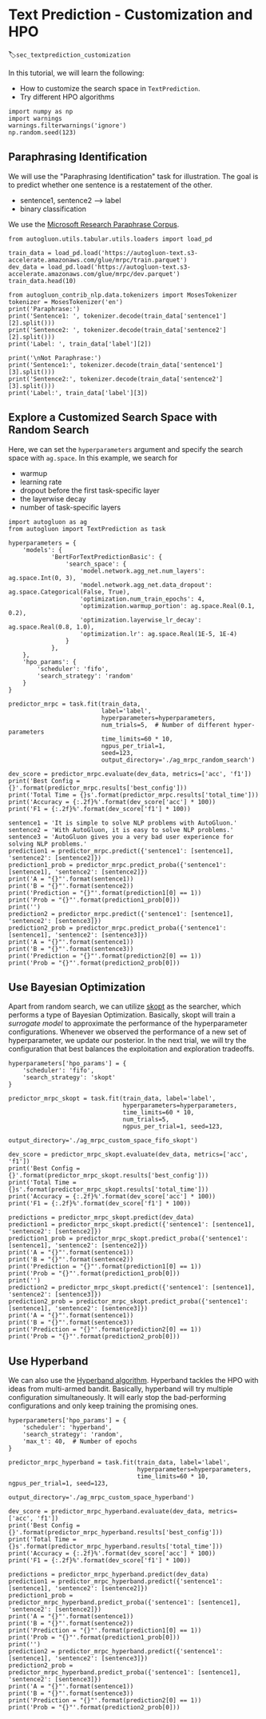 # Text Prediction - Customization and HPO
:label:`sec_textprediction_customization`

In this tutorial, we will learn the following:

- How to customize the search space in `TextPrediction`.
- Try different HPO algorithms

```{.python .input}
import numpy as np
import warnings
warnings.filterwarnings('ignore')
np.random.seed(123)
```

## Paraphrasing Identification

We will use the "Paraphrasing Identification" task for illustration. The goal is to predict whether one sentence is a restatement of the other.

- sentence1, sentence2 --> label
- binary classification

We use the [Microsoft Research Paraphrase Corpus](https://www.microsoft.com/en-us/download/details.aspx?id=52398).

```{.python .input}
from autogluon.utils.tabular.utils.loaders import load_pd

train_data = load_pd.load('https://autogluon-text.s3-accelerate.amazonaws.com/glue/mrpc/train.parquet')
dev_data = load_pd.load('https://autogluon-text.s3-accelerate.amazonaws.com/glue/mrpc/dev.parquet')
train_data.head(10)
```


```{.python .input}
from autogluon_contrib_nlp.data.tokenizers import MosesTokenizer
tokenizer = MosesTokenizer('en')
print('Paraphrase:')
print('Sentence1: ', tokenizer.decode(train_data['sentence1'][2].split()))
print('Sentence2: ', tokenizer.decode(train_data['sentence2'][2].split()))
print('Label: ', train_data['label'][2])

print('\nNot Paraphrase:')
print('Sentence1:', tokenizer.decode(train_data['sentence1'][3].split()))
print('Sentence2:', tokenizer.decode(train_data['sentence2'][3].split()))
print('Label:', train_data['label'][3])
```

## Explore a Customized Search Space with Random Search

Here, we can set the `hyperparameters` argument and specify the search space with `ag.space`.
In this example, we search for

- warmup
- learning rate
- dropout before the first task-specific layer
- the layerwise decay
- number of task-specific layers

```{.python .input}
import autogluon as ag
from autogluon import TextPrediction as task

hyperparameters = {
    'models': {
            'BertForTextPredictionBasic': {
                'search_space': {
                    'model.network.agg_net.num_layers': ag.space.Int(0, 3),
                    'model.network.agg_net.data_dropout': ag.space.Categorical(False, True),
                    'optimization.num_train_epochs': 4,
                    'optimization.warmup_portion': ag.space.Real(0.1, 0.2),
                    'optimization.layerwise_lr_decay': ag.space.Real(0.8, 1.0),
                    'optimization.lr': ag.space.Real(1E-5, 1E-4)
                }
            },
    },
    'hpo_params': {
        'scheduler': 'fifo',
        'search_strategy': 'random'
    }
}
```



```{.python .input}
predictor_mrpc = task.fit(train_data,
                          label='label',
                          hyperparameters=hyperparameters,
                          num_trials=5,  # Number of different hyper-parameters
                          time_limits=60 * 10,
                          ngpus_per_trial=1,
                          seed=123,
                          output_directory='./ag_mrpc_random_search')
```


```{.python .input}
dev_score = predictor_mrpc.evaluate(dev_data, metrics=['acc', 'f1'])
print('Best Config = {}'.format(predictor_mrpc.results['best_config']))
print('Total Time = {}s'.format(predictor_mrpc.results['total_time']))
print('Accuracy = {:.2f}%'.format(dev_score['acc'] * 100))
print('F1 = {:.2f}%'.format(dev_score['f1'] * 100))
```


```{.python .input}
sentence1 = 'It is simple to solve NLP problems with AutoGluon.'
sentence2 = 'With AutoGluon, it is easy to solve NLP problems.'
sentence3 = 'AutoGluon gives you a very bad user experience for solving NLP problems.'
prediction1 = predictor_mrpc.predict({'sentence1': [sentence1], 'sentence2': [sentence2]})
prediction1_prob = predictor_mrpc.predict_proba({'sentence1': [sentence1], 'sentence2': [sentence2]})
print('A = "{}"'.format(sentence1))
print('B = "{}"'.format(sentence2))
print('Prediction = "{}"'.format(prediction1[0] == 1))
print('Prob = "{}"'.format(prediction1_prob[0]))
print('')
prediction2 = predictor_mrpc.predict({'sentence1': [sentence1], 'sentence2': [sentence3]})
prediction2_prob = predictor_mrpc.predict_proba({'sentence1': [sentence1], 'sentence2': [sentence3]})
print('A = "{}"'.format(sentence1))
print('B = "{}"'.format(sentence3))
print('Prediction = "{}"'.format(prediction2[0] == 1))
print('Prob = "{}"'.format(prediction2_prob[0]))
```

## Use Bayesian Optimization

Apart from random search, we can utilize [skopt](https://scikit-optimize.github.io/stable/) as the searcher, 
which performs a type of Bayesian Optimization. 
Basically, skopt will train a *surrogate model* to approximate the performance of the hyperparameter configurations. 
Whenever we observed the performance of a new set of hyperparameter, we update our posterior. 
In the next trial, we will try the configuration that best balances the exploitation and exploration tradeoffs.


```{.python .input}
hyperparameters['hpo_params'] = {
    'scheduler': 'fifo',
    'search_strategy': 'skopt'
}

predictor_mrpc_skopt = task.fit(train_data, label='label',
                                hyperparameters=hyperparameters,
                                time_limits=60 * 10,
                                num_trials=5,
                                ngpus_per_trial=1, seed=123,
                                output_directory='./ag_mrpc_custom_space_fifo_skopt')
```


```{.python .input}
dev_score = predictor_mrpc_skopt.evaluate(dev_data, metrics=['acc', 'f1'])
print('Best Config = {}'.format(predictor_mrpc_skopt.results['best_config']))
print('Total Time = {}s'.format(predictor_mrpc_skopt.results['total_time']))
print('Accuracy = {:.2f}%'.format(dev_score['acc'] * 100))
print('F1 = {:.2f}%'.format(dev_score['f1'] * 100))
```


```{.python .input}
predictions = predictor_mrpc_skopt.predict(dev_data)
prediction1 = predictor_mrpc_skopt.predict({'sentence1': [sentence1], 'sentence2': [sentence2]})
prediction1_prob = predictor_mrpc_skopt.predict_proba({'sentence1': [sentence1], 'sentence2': [sentence2]})
print('A = "{}"'.format(sentence1))
print('B = "{}"'.format(sentence2))
print('Prediction = "{}"'.format(prediction1[0] == 1))
print('Prob = "{}"'.format(prediction1_prob[0]))
print('')
prediction2 = predictor_mrpc_skopt.predict({'sentence1': [sentence1], 'sentence2': [sentence3]})
prediction2_prob = predictor_mrpc_skopt.predict_proba({'sentence1': [sentence1], 'sentence2': [sentence3]})
print('A = "{}"'.format(sentence1))
print('B = "{}"'.format(sentence3))
print('Prediction = "{}"'.format(prediction2[0] == 1))
print('Prob = "{}"'.format(prediction2_prob[0]))
```


## Use Hyperband

We can also use the [Hyperband algorithm](https://arxiv.org/pdf/1603.06560.pdf). 
Hyperband tackles the HPO with ideas from multi-armed bandit. 
Basically, hyperband will try multiple configuration simultaneously. 
It will early stop the bad-performing configurations and only keep training the promising ones.


```{.python .input}
hyperparameters['hpo_params'] = {
    'scheduler': 'hyperband',
    'search_strategy': 'random',
    'max_t': 40,  # Number of epochs
}
```


```{.python .input}
predictor_mrpc_hyperband = task.fit(train_data, label='label',
                                    hyperparameters=hyperparameters,
                                    time_limits=60 * 10, ngpus_per_trial=1, seed=123,
                                    output_directory='./ag_mrpc_custom_space_hyperband')
```


```{.python .input}
dev_score = predictor_mrpc_hyperband.evaluate(dev_data, metrics=['acc', 'f1'])
print('Best Config = {}'.format(predictor_mrpc_hyperband.results['best_config']))
print('Total Time = {}s'.format(predictor_mrpc_hyperband.results['total_time']))
print('Accuracy = {:.2f}%'.format(dev_score['acc'] * 100))
print('F1 = {:.2f}%'.format(dev_score['f1'] * 100))
```


```{.python .input}
predictions = predictor_mrpc_hyperband.predict(dev_data)
prediction1 = predictor_mrpc_hyperband.predict({'sentence1': [sentence1], 'sentence2': [sentence2]})
prediction1_prob = predictor_mrpc_hyperband.predict_proba({'sentence1': [sentence1], 'sentence2': [sentence2]})
print('A = "{}"'.format(sentence1))
print('B = "{}"'.format(sentence2))
print('Prediction = "{}"'.format(prediction1[0] == 1))
print('Prob = "{}"'.format(prediction1_prob[0]))
print('')
prediction2 = predictor_mrpc_hyperband.predict({'sentence1': [sentence1], 'sentence2': [sentence3]})
prediction2_prob = predictor_mrpc_hyperband.predict_proba({'sentence1': [sentence1], 'sentence2': [sentence3]})
print('A = "{}"'.format(sentence1))
print('B = "{}"'.format(sentence3))
print('Prediction = "{}"'.format(prediction2[0] == 1))
print('Prob = "{}"'.format(prediction2_prob[0]))
```
